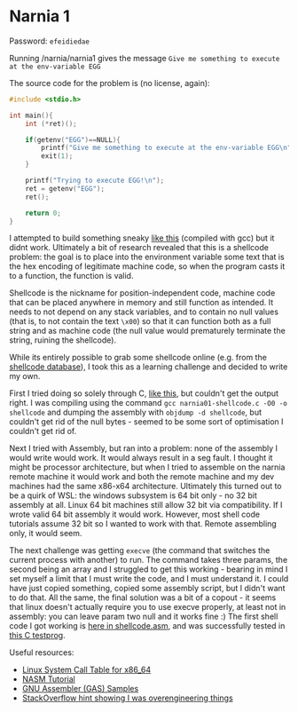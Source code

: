 # Narnia 1

Password: `efeidiedae`

Running /narnia/narnia1 gives the message `Give me something to execute at the env-variable EGG`

The source code for the problem is (no license, again):

```C
#include <stdio.h>

int main(){
    int (*ret)();

    if(getenv("EGG")==NULL){
        printf("Give me something to execute at the env-variable EGG\n");
        exit(1);
    }

    printf("Trying to execute EGG!\n");
    ret = getenv("EGG");
    ret();

    return 0;
}
```

I attempted to build something sneaky [like this](./narnia01/failed-1.c) (compiled with gcc) but it didnt work. Ultimately a bit of research revealed that this is a shellcode problem: the goal is to place into the environment variable some text that is the hex encoding of legitimate machine code, so when the program casts it to a function, the function is valid.

Shellcode is the nickname for position-independent code, machine code that can be placed anywhere in memory and still function as intended. It needs to not depend on any stack variables, and to contain no null values (that is, to not contain the text `\x00`) so that it can function both as a full string and as machine code (the null value would prematurely terminate the string, ruining the shellcode).

While its entirely possible to grab some shellcode online (e.g. from the [shellcode database](http://shell-storm.org/shellcode/)), I took this as a learning challenge and decided to write my own.

First I tried doing so solely through C, [like this](./narnia01/failed-2.c), but couldn't get the output right. I was compiling using the command `gcc narnia01-shellcode.c -O0 -o shellcode` and dumping the assembly with `objdump -d shellcode`, but couldn't get rid of the null bytes - seemed to be some sort of optimisation I couldn't get rid of.

Next I tried with Assembly, but ran into a problem: none of the assembly I would write would work. It would always result in a seg fault. I thought it might be processor architecture, but when I tried to assemble on the narnia remote machine it would work and both the remote machine and my dev machines had the same x86-x64 architecture. Ultimately this turned out to be a quirk of WSL: the windows subsystem is 64 bit only - no 32 bit assembly at all. Linux 64 bit machines still allow 32 bit via compatibility. If I wrote valid 64 bit assembly it would work. However, most shell code tutorials assume 32 bit so I wanted to work with that. Remote assembling only, it would seem.

The next challenge was getting `execve` (the command that switches the current process with another) to run. The command takes three params, the second being an array and I struggled to get this working - bearing in mind I set myself a limit that I must write the code, and I must understand it. I could have just copied something, copied some assembly script, but I didn't want to do that. All the same, the final solution was a bit of a copout - it seems that linux doesn't actually require you to use execve properly, at least not in assembly: you can leave param two null and it works fine :) The first shell code I got working is [here in shellcode.asm](./narnia01/shellcode.asm), and was successfully tested in [this C testprog](./narnia01/testprog.c).

Useful resources: 

- [Linux System Call Table for x86_64](https://blog.rchapman.org/posts/Linux_System_Call_Table_for_x86_64/)
- [NASM Tutorial](https://cs.lmu.edu/~ray/notes/nasmtutorial/)
- [GNU Assembler (GAS) Samples](https://cs.lmu.edu/~ray/notes/gasexamples/)
- [StackOverflow hint showing I was overengineering things](https://stackoverflow.com/a/46553481)